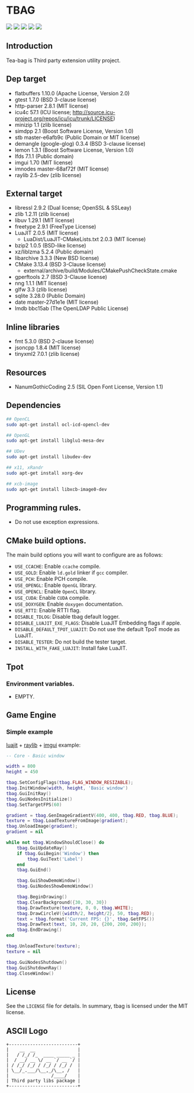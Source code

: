 # TBAG

[![](https://travis-ci.org/osom8979/tbag.svg?branch=master)](https://travis-ci.org/osom8979/tbag "TravisCI Build Status")
[![](https://ci.appveyor.com/api/projects/status/github/osom8979/tbag?branch=master&svg=true)](https://ci.appveyor.com/project/osom8979/tbag "AppVeyor Build Status")
[![](https://codecov.io/gh/osom8979/tbag/branch/master/graph/badge.svg)](https://codecov.io/gh/osom8979/tbag "Codecov Coverage Status")
[![](https://images.microbadger.com/badges/version/osom8979/tbag.svg)](https://hub.docker.com/r/osom8979/tbag "DockerHub Container Version")
[![](https://img.shields.io/badge/license-MIT-blue.svg)](LICENSE "MIT License")

## Introduction

Tea-bag is Third party extension utility project.

## Dep target

- flatbuffers 1.10.0 (Apache License, Version 2.0)
- gtest 1.7.0 (BSD 3-clause license)
- http-parser 2.8.1 (MIT license)
- icu4c 57.1 (ICU license; http://source.icu-project.org/repos/icu/icu/trunk/LICENSE)
- minizip 1.1 (zlib license)
- simdpp 2.1 (Boost Software License, Version 1.0)
- stb master-e6afb9c (Public Domain or MIT license)
- demangle (google-glog) 0.3.4 (BSD 3-clause license)
- lemon 1.3.1 (Boost Software License, Version 1.0)
- lfds 7.1.1 (Public domain)
- imgui 1.70 (MIT license)
- imnodes master-68af72f (MIT license)
- raylib 2.5-dev (zlib license)

## External target

- libressl 2.9.2 (Dual license; OpenSSL & SSLeay)
- zlib 1.2.11 (zlib license)
- libuv 1.29.1 (MIT license)
- freetype 2.9.1 (FreeType License)
- LuaJIT 2.0.5 (MIT license)
  - LuaDist/LuaJIT-CMakeLists.txt 2.0.3 (MIT license)
- bzip2 1.0.5 (BSD-like license)
- xz/liblzma 5.2.4 (Public domain)
- libarchive 3.3.3 (New BSD license)
- CMake 3.13.4 (BSD 3-Clause license)
  - external/archive/build/Modules/CMakePushCheckState.cmake
- gperftools 2.7 (BSD 3-Clause license)
- nng 1.1.1 (MIT license)
- glfw 3.3 (zlib license)
- sqlite 3.28.0 (Public Domain)
- date master-27d1e1e (MIT license)
- lmdb bbc15ab (The OpenLDAP Public License)

## Inline libraries

- fmt 5.3.0 (BSD 2-clause license)
- jsoncpp 1.8.4 (MIT license)
- tinyxml2 7.0.1 (zlib license)

## Resources

- NanumGothicCoding 2.5 (SIL Open Font License, Version 1.1)

## Dependencies

```bash
## OpenCL
sudo apt-get install ocl-icd-opencl-dev

## OpenGL
sudo apt-get install libglu1-mesa-dev

## UDev
sudo apt-get install libudev-dev

## x11, xRandr
sudo apt-get install xorg-dev

## xcb-image
sudo apt-get install libxcb-image0-dev
```

## Programming rules.

- Do not use exception expressions.
 
## CMake build options.

The main build options you will want to configure are as follows:

* `USE_CCACHE`: Enable `ccache` compile.
* `USE_GOLD`: Enable `ld.gold` linker if `gcc` compiler.
* `USE_PCH`: Enable PCH compile.
* `USE_OPENGL`: Enable `OpenGL` library.
* `USE_OPENCL`: Enable `OpenCL` library.
* `USE_CUDA`: Enable `CUDA` compile.
* `USE_DOXYGEN`: Enable `doxygen` documentation.
* `USE_RTTI`: Enable RTTI flag.
* `DISABLE_TDLOG`: Disable tbag default logger.
* `DISABLE_LUAJIT_EXE_FLAGS`: Disable LuaJIT Embedding flags if apple.
* `DISABLE_DEFAULT_TPOT_LUAJIT`: Do not use the default TpoT mode as LuaJIT.
* `DISABLE_TESTER`: Do not build the tester target.
* `INSTALL_WITH_FAKE_LUAJIT`: Install fake LuaJIT.

## Tpot

### Environment variables.

* EMPTY.

## Game Engine

### Simple example

[luajit](http://luajit.org/) + [raylib](https://github.com/raysan5/raylib) + [imgui](https://github.com/ocornut/imgui)
 example:

```lua
-- Core - Basic window

width = 800
height = 450

tbag.SetConfigFlags(tbag.FLAG_WINDOW_RESIZABLE);
tbag.InitWindow(width, height, 'Basic window')
tbag.GuiInitRay()
tbag.GuiNodesInitialize()
tbag.SetTargetFPS(60)

gradient = tbag.GenImageGradientV(400, 400, tbag.RED, tbag.BLUE);
texture = tbag.LoadTextureFromImage(gradient);
tbag.UnloadImage(gradient);
gradient = nil

while not tbag.WindowShouldClose() do
    tbag.GuiUpdateRay()
    if tbag.GuiBegin('Window') then
        tbag.GuiText('Label')
    end
    tbag.GuiEnd()

    tbag.GuiShowDemoWindow()
    tbag.GuiNodesShowDemoWindow()

    tbag.BeginDrawing()
    tbag.ClearBackground({30, 30, 30})
    tbag.DrawTexture(texture, 0, 0, tbag.WHITE);
    tbag.DrawCircleV({width/2, height/2}, 50, tbag.RED);
    text = tbag.format('Current FPS: {}', tbag.GetFPS())
    tbag.DrawText(text, 10, 20, 20, {200, 200, 200});
    tbag.EndDrawing()
end

tbag.UnloadTexture(texture);
texture = nil

tbag.GuiNodesShutdown()
tbag.GuiShutdownRay()
tbag.CloseWindow()
```

## License

See the `LICENSE` file for details. In summary, tbag is licensed under the MIT license.

## ASCII Logo

```
+--------------------------+
|    __  __                |
|   / /_/ /_  ____ _____ _ |
|  / __/ __ \/ __ `/ __ `/ |
| / /_/ /_/ / /_/ / /_/ /  |
| \__/_.___/\__,_/\__, /   |
|                /____/    |
| Third party libs package |
+--------------------------+
```

